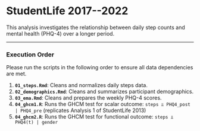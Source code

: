 # StudentLife 2017--2022

This analysis investigates the relationship between daily step counts and mental health (PHQ-4) over a longer period.

---
### **Execution Order**
Please run the scripts in the following order to ensure all data dependencies are met.

1.  **`01_steps.Rmd`**: Cleans and normalizes daily steps data. 
2.  **`02_demographics.Rmd`**: Cleans and summarizes participant demographics.
3.  **`03_ema.Rmd`**: Cleans and prepares the weekly PHQ-4 scores.
4.  **`04_ghcm1.R`**: Runs the GHCM test for scalar outcome: `steps ⫫ PHQ4_post | PHQ4_pre` (replicates Analysis 1 of StudentLife 2013)
5.  **`04_ghcm2.R`**: Runs the GHCM test for functional outcome: `steps ⫫ PHQ4(t) | gender`

